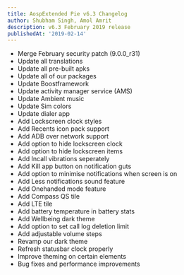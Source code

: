 ```yaml
---
title: AospExtended Pie v6.3 Changelog
author: Shubham Singh, Amol Amrit
description: v6.3 February 2019 release
publishedAt: '2019-02-14'
---
```


- Merge February security patch (9.0.0_r31)
- Update all translations
- Update all pre-built apks
- Update all of our packages
- Update Boostframework
- Update activity manager service (AMS)
- Update Ambient music
- Update Sim colors
- Update dialer app
- Add Lockscreen clock styles
- Add Recents icon pack support
- Add ADB over network support
- Add option to hide lockscreen clock
- Add option to hide lockscreen items
- Add Incall vibrations seperately
- Add Kill app button on notification guts
- Add option to minimise notifications when screen is on
- Add Less notifications sound feature
- Add Onehanded mode feature
- Add Compass QS tile
- Add LTE tile
- Add battery temperature in battery stats
- Add Wellbeing dark theme
- Add option to set call log deletion limit
- Add adjustable volume steps
- Revamp our dark theme
- Refresh statusbar clock properly
- Improve theming on certain elements
- Bug fixes and performance improvements

